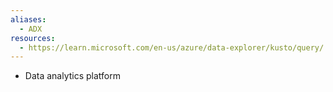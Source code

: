 ```yaml
---
aliases:
  - ADX
resources:
  - https://learn.microsoft.com/en-us/azure/data-explorer/kusto/query/
---
```

- Data analytics platform